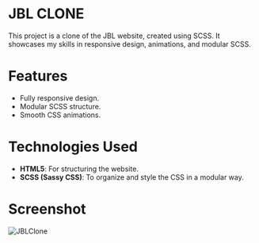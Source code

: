 # JBL CLONE

This project is a clone of the JBL website, created using SCSS. It showcases my skills in responsive design, animations, and modular SCSS.

# Features

- Fully responsive design.
- Modular SCSS structure.
- Smooth CSS animations.

# Technologies Used

- **HTML5**: For structuring the website.
- **SCSS (Sassy CSS)**: To organize and style the CSS in a modular way.

# Screenshot

![JBLClone](https://github.com/user-attachments/assets/580654f9-422b-42b3-95d0-7fffc5e75025)
